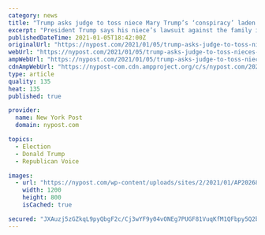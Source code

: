```yaml
---
category: news
title: "Trump asks judge to toss niece Mary Trump’s ‘conspiracy’ laden lawsuit"
excerpt: "President Trump says his niece’s lawsuit against the family is full of “conspiracy theories more befitting a Hollywood screenplay” — and all just part of a plan to make money off of the"
publishedDateTime: 2021-01-05T18:42:00Z
originalUrl: "https://nypost.com/2021/01/05/trump-asks-judge-to-toss-nieces-conspiracy-laden-lawsuit/"
webUrl: "https://nypost.com/2021/01/05/trump-asks-judge-to-toss-nieces-conspiracy-laden-lawsuit/"
ampWebUrl: "https://nypost.com/2021/01/05/trump-asks-judge-to-toss-nieces-conspiracy-laden-lawsuit/amp/"
cdnAmpWebUrl: "https://nypost-com.cdn.ampproject.org/c/s/nypost.com/2021/01/05/trump-asks-judge-to-toss-nieces-conspiracy-laden-lawsuit/amp/"
type: article
quality: 135
heat: 135
published: true

provider:
  name: New York Post
  domain: nypost.com

topics:
  - Election
  - Donald Trump
  - Republican Voice

images:
  - url: "https://nypost.com/wp-content/uploads/sites/2/2021/01/AP20268626599228.jpg?quality=90&strip=all&w=1200"
    width: 1200
    height: 800
    isCached: true

secured: "JXAuzj5zGZkqL9pyQbgF2c/Cj3wYF9y04vONEg7PUGF81VuqKfM1QFbpy5Q2bgq2dFsn2JDYzKGeLRYcEICpmrmiZlMYn3M3BLdI9lTRLP2pgtYIeFO8yf4WgcoD2B09w0Y9ghawROgwZOIUm10UTkVI1KKGzS3oCUF2kwwHz8Jgo+AFQsNwA4RlyZGh8KYAyJlVH0hHBl6zmZUcQ7Xh2KsLzbi2pECOAwTnR1KcZWdfF7/a6hNYbPsY/8gqNcewEd26UpKpLdTxJWU3tqVTW3rjkkP8N8PI8nKsVuNVdz1YDQ8Ik3u5BDaXYF1rm/YVNnItSnD0fN9cSNlpVnnq8TiqzxF+nNV7yrGQ16dZirU=;LMEHXl0SN3aFgQLZAYbDOw=="
---
```


